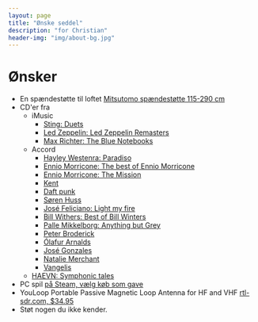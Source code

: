 ```yaml
---
layout: page
title: "Ønske seddel"
description: "for Christian"
header-img: "img/about-bg.jpg"
---
```

# Ønsker

* En spændestøtte til loftet [Mitsutomo spændestøtte 115-290 cm](https://www.harald-nyborg.dk/produkt/spaendestoette)
* CD'er fra
  * iMusic  
    * [Sting: Duets](https://da.imusic.dk/music/0602435364995/sting-2021-duets-cd?currency=DKK&vat=1&gclid=Cj0KCQjwo-aCBhC-ARIsAAkNQishiqPBFqVmzf57dB3E9JXJmzayFMTLtCWcACIPMgFLMsQhOgcEpTwaAvXbEALw_wcB)
    * [Led Zeppelin: Led Zeppelin Remasters](https://da.imusic.dk/music/0075678041525/led-zeppelin-2019-remasters-cd?currency=DKK&vat=1)
    * [Max Richter: The Blue Notebooks](https://imusic.dk/music/0028948350148/max-richter-2018-blue-notebooks-cd)    
  * Accord
    * [Hayley Westenra: Paradiso](https://accord.dk/collections/hayley-westenra/products/hayley-westenra-ennio-morricone-paradiso?variant=37792651772099)
    * [Ennio Morricone: The best of Ennio Morricone](https://accord.dk/products/ennio-morricone-the-greatest-performers?variant=37787986624707)
    * [Ennio Morricone: The Mission](https://accord.dk/products/ennio-morricone-the-mission-original-soundtrack-from-the-motion-picture?_pos=15&_sid=e82bdc289&_ss=r)
    * [Kent](https://accord.dk/collections/kent-2?type=cd)
    * [Daft punk](https://accord.dk/collections/daft-punk?type=cd)
    * [Søren Huss](https://accord.dk/collections/soren-huss?type=cd)
    * [José Feliciano: Light my fire](https://accord.dk/collections/jose-feliciano/products/jose-feliciano-light-my-fire?variant=37787808366787)
    * [Bill Withers: Best of Bill Winters](https://accord.dk/collections/bill-withers/products/bill-withers-best-of-bill-withers?variant=37882812203203)
    * [Palle Mikkelborg: Anything but Grey](https://accord.dk/collections/palle-mikkelborg/products/palle-mikkelborg-anything-but-grey?variant=37673872588995)
    * [Peter Broderick](https://accord.dk/collections/peter-broderick?type=cd)
    * [Ólafur Arnalds](https://accord.dk/collections/olafur-arnalds?type=cd)
    * [José Gonzales](https://accord.dk/collections/jose-gonzalez/products/jose-gonzalez-veneer)
    * [Natalie Merchant](https://accord.dk/collections/natalie-merchant?type=cd)
    * [Vangelis](https://accord.dk/collections/vangelis?type=cd)
  * [HAEVN: Symphonic tales](https://haevnmusic.store/collections/cds/products/symphonic-tales-cd?variant=31498813276233)
* PC spil [på Steam, vælg køb som gave](https://store.steampowered.com/wishlist/profiles/76561197993716838/#sort=order)
* YouLoop Portable Passive Magnetic Loop Antenna for HF and VHF [rtl-sdr.com, $34.95](https://www.rtl-sdr.com/buy-rtl-sdr-dvb-t-dongles/?add-to-cart=41564)
* Støt nogen du ikke kender.
